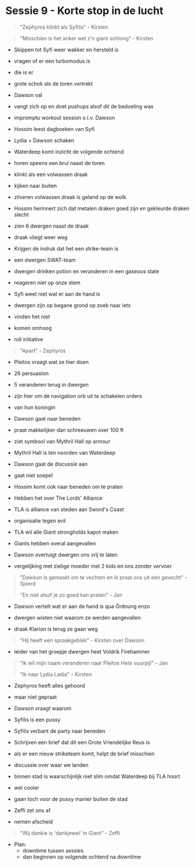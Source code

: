 # Sessie 9 - Korte stop in de lucht

> "Zephyros klinkt als Syfilis" - Kirsten

> "Misschien is het anker wel z'n giant schlong" - Kirsten

- Skippen tot Syfi weer wakker en hersteld is
- vragen of er een turbomodus is
- die is er

- grote schok als de toren vertrekt
- Dawson val
- vangt zich op en doet pushups alsof dit de bedoeling was

- impromptu workout session o.l.v. Dawson

- Hossim leest dagboeken van Syfi
- Lydia + Dawson schaken

- Waterdeep komt inzicht de volgende ochtend

- horen opeens een brul naast de toren
- klinkt als een volwassen draak
- kijken naar buiten
- zilveren volwassen draak is geland op de wolk
- Hossim herinnert zich dat metalen draken goed zijn en gekleurde draken slecht

- zien 6 dwergen naast de draak
- draak vliegt weer weg

- Krijgen de indruk dat het een strike-team is
- een dwergen SWAT-team

- dwergen drinken potion en veranderen in een gaseous state
- reageren niet op onze stem
- Syfi weet niet wat er aan de hand is

- dwergen zijn op begane grond op zoek naar iets
- vinden het niet
- komen omhoog

- roll initiative

> "Apart" - Zephyros

- Pleitos vraagt wat ze hier doen
- 26 persuasion
- 5 veranderen terug in dwergen

- zijn hier om de navigation orb uit te schakelen orders
- van hun koningin

- Dawson gaat naar beneden
- praat makkelijker dan schreeuwen over 100 ft

- ziet symbool van Mythril Hall op armour
- Mythril Hall is ten noorden van Waterdeep

- Dawson gaat de discussie aan
- gaat niet soepel

- Hossim komt ook naar beneden om te praten

- Hebben het over The Lords' Alliance
- TLA is alliance van steden aan Sword's Coast
- organisatie tegen evil

- TLA wil alle Giant strongholds kapot maken
- Giants hebben overal aangevallen

- Dawson overtuigt dwergen ons vrij te laten
- vergelijking met zielige moeder met 2 kids en ons zonder vervoer

> "Dawson is gemaakt om te vechten en ik praat ons uit een gevecht" - Sjoerd
>
> "En niet alsof je zo goed kan praten" - Jan

- Dawson vertelt wat er aan de hand is qua Ördnung enzo
- dwergen wisten niet waarom ze werden aangevallen

- draak Klarion is terug ze gaan weg

> "Hij heeft een spraakgeblek" - Kirsten over Dawson

- leider van het groepje dwergen heet Voldrik Firehammer

> "Ik wil mijn naam veranderen naar Pleitos Hete vuurpijl" - Jan
>
> "Ik naar Lydia Ladia" - Kirsten

- Zephyros heeft alles gehoord
- maar niet gepraat
- Dawson vraagt waarom
- Syfilis is een pussy

- Syfilis verbant de party naar beneden

- Schrijven een brief dat dit een Grote Vriendelijke Reus is
- als er een nieuw striketeam komt, helpt de brief misschien

- discussie over waar we landen
- binnen stad is waarschijnlijk niet slim omdat Waterdeep bij TLA hoort
- wel cooler

- gaan toch voor de pussy manier buiten de stad

- Zeffi zet ons af
- nemen afscheid

> "Wij dankie is 'dankjewel' in Giant" - Zeffi

- Plan:
    - downtime tussen sessies
    - dan beginnen op volgende ochtend na downtime
